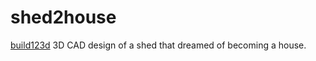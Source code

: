 # shed2house
[build123d](https://github.com/gumyr/build123d) 3D CAD design of a shed that dreamed of becoming a house.
